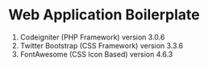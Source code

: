 # Web Application Boilerplate
1. Codeigniter (PHP Framework) version 3.0.6
2. Twitter Bootstrap (CSS Framework) version 3.3.6
3. FontAwesome (CSS Icon Based) version 4.6.3
